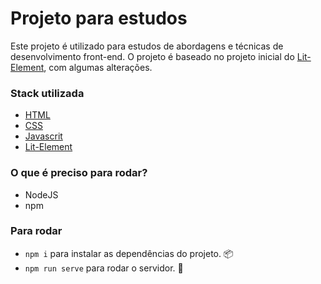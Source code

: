 # Projeto para estudos

Este projeto é utilizado para estudos de abordagens e técnicas de desenvolvimento front-end. 
O projeto é baseado no projeto inicial do [Lit-Element](https://github.com/PolymerLabs/lit-element-starter-js/archive/master.zip), com algumas alterações.

### Stack utilizada
- [HTML](https://developer.mozilla.org/pt-BR/docs/Web/HTML )
- [CSS](https://developer.mozilla.org/pt-BR/docs/Web/CSS)
- [Javascrit](https://developer.mozilla.org/pt-BR/docs/Web/JavaScript)
- [Lit-Element](https://lit-element.polymer-project.org/guide)

### O que é preciso para rodar?
- NodeJS
- npm

### Para rodar
- `npm i` para instalar as dependências do projeto. 📦
- `npm run serve` para rodar o servidor. 🚀